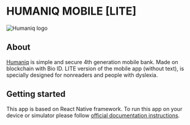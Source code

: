 # HUMANIQ MOBILE [LITE]
![Humaniq logo](https://lh5.googleusercontent.com/5K3WoLpcQVlZ8AgE15BFtMEPSFkxCeK6sq5Nllhms4Clj62PPYPx2kig3LFkFf_sKmecJaoXaYnMhps=w1095-h927)

## About
[Humaniq](www.humaniq.co) is simple and secure 4th generation mobile bank. Made on blockchain with Bio ID.
LITE version of the mobile app (without text), is specially designed for nonreaders and people with dyslexia.


## Getting started
This app is based on React Native framework.
To run this app on your device or simulator please follow [official documentation instructions](https://facebook.github.io/react-native/docs/getting-started.html).